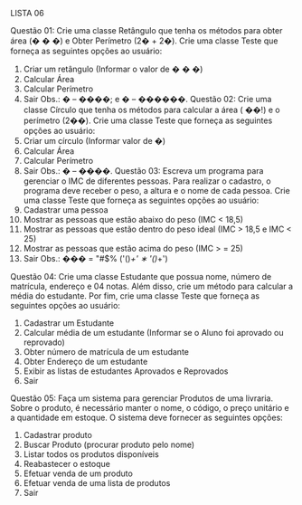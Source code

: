 LISTA 06

Questão 01: Crie uma classe Retângulo que tenha os métodos para obter área
(� � �) e Obter Perímetro (2� + 2�). Crie uma classe Teste que forneça as
seguintes opções ao usuário:
1. Criar um retângulo (Informar o valor de � � �)
2. Calcular Área
3. Calcular Perímetro
0. Sair
   Obs.: � – ����; e � – ������.
   Questão 02: Crie uma classe Círculo que tenha os métodos para calcular a área
   ( ��!) e o perímetro (2��). Crie uma classe Teste que forneça as seguintes opções
   ao usuário:
1. Criar um círculo (Informar valor de �)
2. Calcular Área
3. Calcular Perímetro
0. Sair
   Obs.: � – ����.
   Questão 03: Escreva um programa para gerenciar o IMC de diferentes pessoas.
   Para realizar o cadastro, o programa deve receber o peso, a altura e o nome de
   cada pessoa. Crie uma classe Teste que forneça as seguintes opções ao usuário:
1. Cadastrar uma pessoa
2. Mostrar as pessoas que estão abaixo do peso (IMC < 18,5)
3. Mostrar as pessoas que estão dentro do peso ideal (IMC > 18,5 e IMC < 25)
4. Mostrar as pessoas que estão acima do peso (IMC > = 25)
0. Sair
   Obs.: ��� = "#$%
   ('()*+' ∗ '()*+')

Questão 04: Crie uma classe Estudante que possua nome, número de matrícula,
endereço e 04 notas. Além disso, crie um método para calcular a média do
estudante. Por fim, crie uma classe Teste que forneça as seguintes opções ao
usuário:
1. Cadastrar um Estudante
2. Calcular média de um estudante (Informar se o Aluno foi aprovado ou
   reprovado)
3. Obter número de matrícula de um estudante
4. Obter Endereço de um estudante
5. Exibir as listas de estudantes Aprovados e Reprovados
0. Sair

Questão 05: Faça um sistema para gerenciar Produtos de uma livraria. Sobre o
produto, é necessário manter o nome, o código, o preço unitário e a quantidade em
estoque. O sistema deve fornecer as seguintes opções:
1. Cadastrar produto
2. Buscar Produto (procurar produto pelo nome)
3. Listar todos os produtos disponíveis
4. Reabastecer o estoque
5. Efetuar venda de um produto
6. Efetuar venda de uma lista de produtos
0. Sair